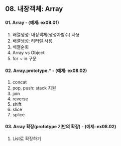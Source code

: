## 08. 내장객체: Array

#### 01. Array - (예제: ex08.01)
1. 배열생성: 내장객체(생성자함수) 사용
2. 배열생성: 리터럴 사용
3. 배열순회
4. Array vs Object
5. for ~ in  구문

#### 02. Array.prototype.* - (예제: ex08.02)
1. concat
2. pop, push: stack 지원
3. join
4. reverse
5. shift
6. slice
7. splice

#### 03. Array 확장(prototype 기반의 확장) - (예제: ex08.02)
1.  List로 확장하기